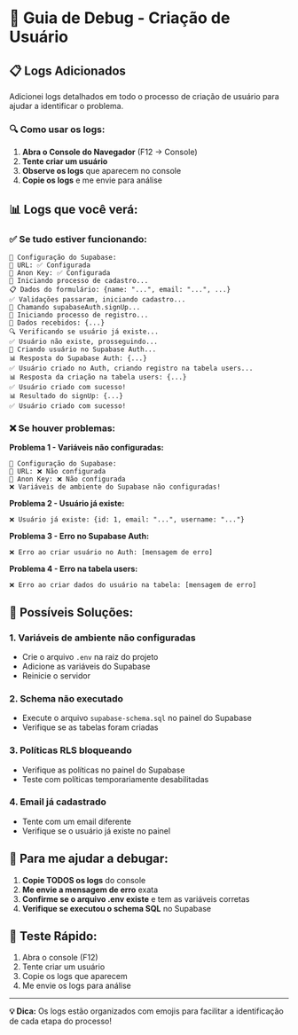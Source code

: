 # 🐛 Guia de Debug - Criação de Usuário

## 📋 Logs Adicionados

Adicionei logs detalhados em todo o processo de criação de usuário para ajudar a identificar o problema.

### 🔍 Como usar os logs:

1. **Abra o Console do Navegador** (F12 → Console)
2. **Tente criar um usuário**
3. **Observe os logs** que aparecem no console
4. **Copie os logs** e me envie para análise

## 📊 Logs que você verá:

### ✅ **Se tudo estiver funcionando:**
```
🔧 Configuração do Supabase:
📍 URL: ✅ Configurada
🔑 Anon Key: ✅ Configurada
🎯 Iniciando processo de cadastro...
📋 Dados do formulário: {name: "...", email: "...", ...}
✅ Validações passaram, iniciando cadastro...
🔄 Chamando supabaseAuth.signUp...
🚀 Iniciando processo de registro...
📝 Dados recebidos: {...}
🔍 Verificando se usuário já existe...
✅ Usuário não existe, prosseguindo...
🔐 Criando usuário no Supabase Auth...
📊 Resposta do Supabase Auth: {...}
✅ Usuário criado no Auth, criando registro na tabela users...
📊 Resposta da criação na tabela users: {...}
✅ Usuário criado com sucesso!
📊 Resultado do signUp: {...}
✅ Usuário criado com sucesso!
```

### ❌ **Se houver problemas:**

**Problema 1 - Variáveis não configuradas:**
```
🔧 Configuração do Supabase:
📍 URL: ❌ Não configurada
🔑 Anon Key: ❌ Não configurada
❌ Variáveis de ambiente do Supabase não configuradas!
```

**Problema 2 - Usuário já existe:**
```
❌ Usuário já existe: {id: 1, email: "...", username: "..."}
```

**Problema 3 - Erro no Supabase Auth:**
```
❌ Erro ao criar usuário no Auth: [mensagem de erro]
```

**Problema 4 - Erro na tabela users:**
```
❌ Erro ao criar dados do usuário na tabela: [mensagem de erro]
```

## 🔧 Possíveis Soluções:

### 1. **Variáveis de ambiente não configuradas**
- Crie o arquivo `.env` na raiz do projeto
- Adicione as variáveis do Supabase
- Reinicie o servidor

### 2. **Schema não executado**
- Execute o arquivo `supabase-schema.sql` no painel do Supabase
- Verifique se as tabelas foram criadas

### 3. **Políticas RLS bloqueando**
- Verifique as políticas no painel do Supabase
- Teste com políticas temporariamente desabilitadas

### 4. **Email já cadastrado**
- Tente com um email diferente
- Verifique se o usuário já existe no painel

## 📝 Para me ajudar a debugar:

1. **Copie TODOS os logs** do console
2. **Me envie a mensagem de erro** exata
3. **Confirme se o arquivo .env existe** e tem as variáveis corretas
4. **Verifique se executou o schema SQL** no Supabase

## 🚀 Teste Rápido:

1. Abra o console (F12)
2. Tente criar um usuário
3. Copie os logs que aparecem
4. Me envie os logs para análise

---

**💡 Dica:** Os logs estão organizados com emojis para facilitar a identificação de cada etapa do processo!
